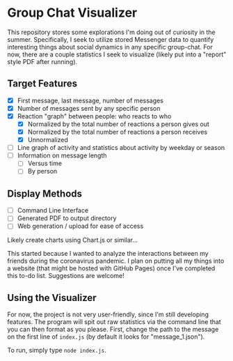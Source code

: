 # Group Chat Visualizer

This repository stores some explorations I'm doing out of curiosity in the summer.
Specifically, I seek to utilize stored Messenger data to quantify interesting things
about social dynamics in any specific group-chat. For now, there are a couple statistics
I seek to visualize (likely put into a "report" style PDF after running).

## Target Features
 - [X] First message, last message, number of messages
 - [X] Number of messages sent by any specific person
 - [X] Reaction "graph" between people: who reacts to who
    - [X] Normalized by the total number of reactions a person gives out
    - [X] Normalized by the total number of reactions a person receives
    - [X] Unnormalized
 - [ ] Line graph of activity and statistics about activity by weekday or season
 - [ ] Information on message length
    - [ ] Versus time
    - [ ] By person

## Display Methods
 - [ ] Command Line Interface
 - [ ] Generated PDF to output directory
 - [ ] Web generation / upload for ease of access

Likely create charts using Chart.js or similar...

This started because I wanted to analyze the interactions between my friends during
the coronavirus pandemic. I plan on putting all my things into a website (that might
be hosted with GitHub Pages) once I've completed this to-do list. Suggestions are welcome!

## Using the Visualizer

For now, the project is not very user-friendly, since I'm still developing features.
The program will spit out raw statistics via the command line that you can then
format as you please. First, change the path to the message on the first line of
`index.js` (by default it looks for "message_1.json").

To run, simply type `node index.js`.
